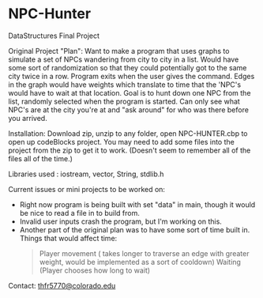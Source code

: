 # NPC-Hunter
DataStructures Final Project

Original Project "Plan":
Want to make a program that uses graphs to simulate a set of NPCs wandering from city to city in a list. Would have some sort of randomization so that they could potentially got to the same city twice in a row. Program exits when the user gives the command. Edges in the graph would have weights which translate to time that the 'NPC's would have to wait at that location. Goal is to hunt down one NPC from the list, randomly selected when the program is started. Can only see what NPC's are at the city you're at and "ask around" for who was there before you arrived. 

Installation: Download zip, unzip to any folder, open NPC-HUNTER.cbp to open up codeBlocks project. You may need to add some files into the project from the zip to get it to work. (Doesn't seem to remember all of the files all of the time.)

Libraries used : iostream, vector, String, stdlib.h

Current issues or mini projects to be worked on: 
  - Right now program is being built with set "data" in main, though it would be nice to read a file in to build from. 
  - Invalid user inputs crash the program, but I'm working on this. 
  - Another part of the original plan was to have some sort of time built in. Things that would affect time:
      > Player movement ( takes longer to traverse an edge with greater weight, would be implemented as a sort of cooldown)
      > Waiting (Player chooses how long to wait)

Contact: thfr5770@colorado.edu
